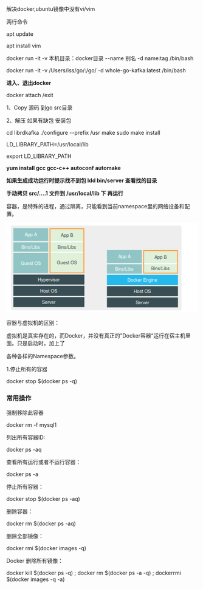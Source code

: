 解决docker,ubuntu镜像中没有vi/vim

两行命令

apt update

apt install vim

docker run -it -v 本机目录：docker目录 --name 别名 -d name:tag /bin/bash

docker run -it -v /Users/iss/go/:/go/ -d whole-go-kafka:latest /bin/bash

**进入、退出docker**

docker attach /exit

1、Copy 源码 到go src目录

2、解压  如果有缺包  安装包

cd librdkafka ./configure --prefix /usr make sudo make install

LD_LIBRARY_PATH=/usr/local/lib

export LD_LIBRARY_PATH

**yum install gcc gcc-c++ autoconf automake**

**如果生成成功运行时提示找不到包   ldd bin/server     查看找的目录**

**手动拷贝 src/....1 文件到 /usr/local/lib 下  再运行**

容器，是特殊的进程，通过隔离，只能看到当前namespace里的网络设备和配置。

![docker](../images/docker.png)

容器与虚拟机的区别：

虚拟机是真实存在的，而Docker，并没有真正的”Docker容器“运行在宿主机里面。只是启动时，加上了

各种各样的Namespace参数。

1.停止所有的容器

docker stop $(docker ps -q)

### 常用操作

强制移除此容器

docker rm -f mysql1

列出所有容器ID:

docker ps -aq

查看所有运行或者不运行容器：

docker  ps -a

停止所有容器：

docker stop $(docker ps -aq) 

删除容器：

docker rm  $(docker ps -aq) 

删除全部镜像：

docker rmi $(docker images -q)

Docker 删除所有镜像：

docker kill $(docker ps -q) ;  docker rm $(docker ps -a -q) ; dockerrmi $(docker images -q -a) 

